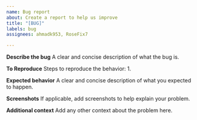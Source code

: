 ```yaml
---
name: Bug report
about: Create a report to help us improve
title: "[BUG]"
labels: bug
assignees: ahmadk953, RoseFix7

---
```


**Describe the bug**
A clear and concise description of what the bug is.

**To Reproduce**
Steps to reproduce the behavior:
1. 

**Expected behavior**
A clear and concise description of what you expected to happen.

**Screenshots**
If applicable, add screenshots to help explain your problem.

**Additional context**
Add any other context about the problem here.
